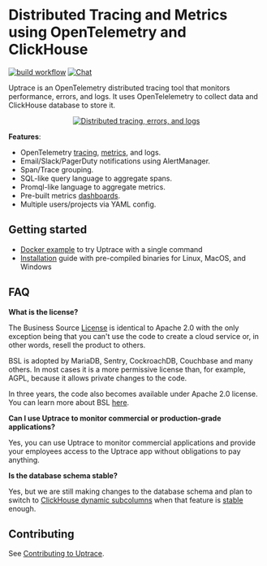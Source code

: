 # Distributed Tracing and Metrics using OpenTelemetry and ClickHouse

[![build workflow](https://github.com/uptrace/uptrace/actions/workflows/build-and-test.yml/badge.svg)](https://github.com/uptrace/uptrace/actions)
[![Chat](https://img.shields.io/badge/-telegram-red?color=white&logo=telegram&logoColor=black)](https://t.me/uptrace)

Uptrace is an OpenTelemetry distributed tracing tool that monitors performance, errors, and logs. It
uses OpenTelelemetry to collect data and ClickHouse database to store it.

<p align="center">
  <a href="https://uptrace.dev/open-source/?autoplay">
    <img src="https://uptrace.dev/uptrace-os/poster.png" alt="Distributed tracing, errors, and logs">
  </a>
</p>

**Features**:

- OpenTelemetry [tracing](https://uptrace.dev/opentelemetry/distributed-tracing.html),
  [metrics](https://uptrace.dev/opentelemetry/metrics.html), and logs.
- Email/Slack/PagerDuty notifications using AlertManager.
- Span/Trace grouping.
- SQL-like query language to aggregate spans.
- Promql-like language to aggregate metrics.
- Pre-built metrics [dashboards](config/dashboard-templates).
- Multiple users/projects via YAML config.

## Getting started

- [Docker example](example/docker) to try Uptrace with a single command
- [Installation](https://uptrace.dev/get/install.html) guide with pre-compiled binaries for Linux,
  MacOS, and Windows

## FAQ

**What is the license?**

The Business Source [License](LICENSE) is identical to Apache 2.0 with the only exception being that
you can't use the code to create a cloud service or, in other words, resell the product to others.

BSL is adopted by MariaDB, Sentry, CockroachDB, Couchbase and many others. In most cases it is a
more permissive license than, for example, AGPL, because it allows private changes to the code.

In three years, the code also becomes available under Apache 2.0 license. You can learn more about
BSL [here](https://mariadb.com/bsl-faq-adopting/).

**Can I use Uptrace to monitor commercial or production-grade applications?**

Yes, you can use Uptrace to monitor commercial applications and provide your employees access to the
Uptrace app without obligations to pay anything.

**Is the database schema stable?**

Yes, but we are still making changes to the database schema and plan to switch to
[ClickHouse dynamic subcolumns](https://github.com/ClickHouse/ClickHouse/pull/23932) when that
feature is
[stable](https://github.com/ClickHouse/ClickHouse/issues?q=is%3Aissue+is%3Aopen+label%3Acomp-type-object)
enough.

## Contributing

See [Contributing to Uptrace](https://uptrace.dev/get/contributing.html).
